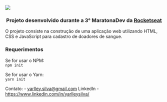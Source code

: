 [![](https://i.imgur.com/7LFbupo.png)](https://i.imgur.com/7LFbupo.png)

###  <center>Projeto desenvolvido durante a 3° MaratonaDev da [Rocketseat](https://www.linkedin.com/school/rocketseat/ "Rocketseat")</center>

O projeto consiste na construção de uma aplicação web utilizando HTML, CSS e JavaScript para cadastro de doadores de sangue.

###  Requerimentos
Se for usar o NPM: <br>
`npm init`

Se for usar o Yarn: <br>
`yarn init`

Contato: - yarlley.silva@gmail.com
LinkedIn - https://www.linkedin.com/in/yarlleysilva/
